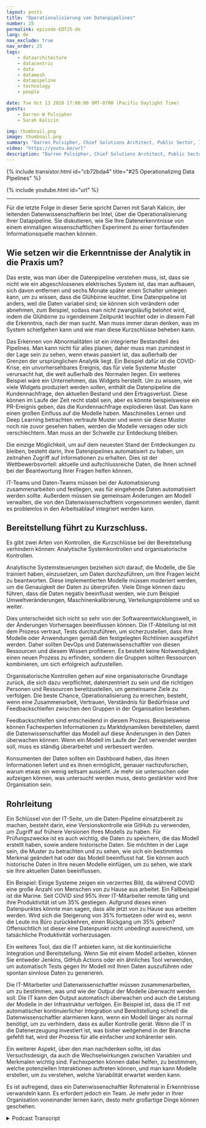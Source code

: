 ```yaml
---
layout: posts
title: "Operationalisierung von Datenpipelines"
number: 25
permalink: episode-EDT25-de
lang: de
nav_exclude: true
nav_order: 25
tags:
    - dataarchitecture
    - datacentric
    - data
    - datamesh
    - datapipeline
    - technology
    - people

date: Tue Oct 13 2020 17:00:00 GMT-0700 (Pacific Daylight Time)
guests:
    - Darren W Pulsipher
    - Sarah Kalicin

img: thumbnail.png
image: thumbnail.png
summary: "Darren Pulsipher, Chief Solutions Architect, Public Sector, Intel, spricht mit Sarah Kalicin, Leitende Data Scientistin bei Intel, über die Operationalisierung der Datenpipeline Ihrer Organisation. Es bedarf eines Teamefforts, um kontinuierlich wertvolle Informationen zu modellieren, zu überwachen und zu produzieren. Dies ist die letzte Folge der Serie zur Initiierung Ihrer Organisationsumwandlung hin zu einer datenzentrierten Organisation."
video: "https://youtu.be/url"
description: "Darren Pulsipher, Chief Solutions Architect, Public Sector, Intel, spricht mit Sarah Kalicin, Leitende Data Scientistin bei Intel, über die Operationalisierung der Datenpipeline Ihrer Organisation. Es bedarf eines Teamefforts, um kontinuierlich wertvolle Informationen zu modellieren, zu überwachen und zu produzieren. Dies ist die letzte Folge der Serie zur Initiierung Ihrer Organisationsumwandlung hin zu einer datenzentrierten Organisation."
---
```


<div>
{% include transistor.html id="cb72bda4" title="#25 Operationalizing Data Pipelines" %}

{% include youtube.html id="url" %}
</div>

---

Für die letzte Folge in dieser Serie spricht Darren mit Sarah Kalicin, der leitenden Datenwissenschaftlerin bei Intel, über die Operationalisierung Ihrer Datapipeline. Sie diskutieren, wie Sie Ihre Datenerkenntnisse von einem einmaligen wissenschaftlichen Experiment zu einer fortlaufenden Informationsquelle machen können.

## Wie setzen wir die Erkenntnisse der Analytik in die Praxis um?

Das erste, was man über die Datenpipeline verstehen muss, ist, dass sie nicht wie ein abgeschlossenes elektrisches System ist, das man aufbauen, sich davon entfernen und sechs Monate später einen Schalter umlegen kann, um zu wissen, dass die Glühbirne leuchtet. Eine Datenpipeline ist anders, weil die Daten variabel sind; sie können sich verändern oder abnehmen, zum Beispiel, sodass man nicht zwangsläufig belohnt wird, indem die Glühbirne zu irgendeinem Zeitpunkt leuchtet oder in diesem Fall die Erkenntnis, nach der man sucht. Man muss immer daran denken, was im System schiefgehen kann und wie man diese Kurzschlüsse beheben kann.

Das Erkennen von Abnormalitäten ist ein integrierter Bestandteil des Pipelines. Man kann nicht für alles planen, daher muss man zumindest in der Lage sein zu sehen, wenn etwas passiert ist, das außerhalb der Grenzen der ursprünglichen Analytik liegt. Ein Beispiel dafür ist die COVID-Krise, ein unvorhersehbares Ereignis, das für viele Systeme Muster verursacht hat, die weit außerhalb des Normalen liegen. Ein weiteres Beispiel wäre ein Unternehmen, das Widgets herstellt. Um zu wissen, wie viele Widgets produziert werden sollen, enthält die Datenpipeline die Kundennachfrage, den aktuellen Bestand und den Ertragsverlust. Diese können im Laufe der Zeit recht stabil sein, aber es könnte beispielsweise ein PR-Ereignis geben, das die Kundennachfrage explodieren lässt. Das kann einen großen Einfluss auf die Modelle haben. Maschinelles Lernen und Deep Learning betrachten vertraute Muster und wenn sie diese Muster noch nie zuvor gesehen haben, werden die Modelle versagen oder sich verschlechtern. Man muss an der Schwelle zur Entdeckung bleiben.

Die einzige Möglichkeit, um auf dem neuesten Stand der Entdeckungen zu bleiben, besteht darin, Ihre Datenpipelines automatisiert zu haben, um zeitnahen Zugriff auf Informationen zu erhalten. Dies ist der Wettbewerbsvorteil: aktuelle und aufschlussreiche Daten, die Ihnen schnell bei der Beantwortung Ihrer Fragen helfen können.

IT-Teams und Daten-Teams müssen bei der Automatisierung zusammenarbeiten und festlegen, was für eingehende Daten automatisiert werden sollte. Außerdem müssen sie gemeinsam Änderungen am Modell verwalten, die von den Datenwissenschaftlern vorgenommen werden, damit es problemlos in den Arbeitsablauf integriert werden kann.

## Bereitstellung führt zu Kurzschluss.

Es gibt zwei Arten von Kontrollen, die Kurzschlüsse bei der Bereitstellung verhindern können: Analytische Systemkontrollen und organisatorische Kontrollen.

Analytische Systemsteuerungen beziehen sich darauf, die Modelle, die Sie trainiert haben, einzusetzen, um Daten durchzuführen, um Ihre Fragen leicht zu beantworten. Diese implementierten Modelle müssen moderiert werden, um die Genauigkeit der Daten zu überprüfen. Viele Dinge können dazu führen, dass die Daten negativ beeinflusst werden, wie zum Beispiel Umweltveränderungen, Maschinenkalibrierung, Verteilungsprobleme und so weiter.

Dies unterscheidet sich nicht so sehr von der Softwareentwicklungswelt, in der Änderungen Vorhersagen beeinflussen können. Die IT-Abteilung ist mit dem Prozess vertraut, Tests durchzuführen, um sicherzustellen, dass ihre Modelle oder Anwendungen gemäß den festgelegten Richtlinien ausgeführt werden. Daher sollten DevOps und Datenwissenschaftler von diesen Ressourcen und diesem Wissen profitieren. Es besteht keine Notwendigkeit, einen neuen Prozess zu erfinden, sondern die Gruppen sollten Ressourcen kombinieren, um sich erfolgreich aufzustellen.

Organisatorische Kontrollen gehen auf eine organisatorische Grundlage zurück, die sich dazu verpflichtet, datenzentriert zu sein und die richtigen Personen und Ressourcen bereitzustellen, um gemeinsame Ziele zu verfolgen. Die beste Chance, Operationalisierung zu erreichen, besteht, wenn eine Zusammenarbeit, Vertrauen, Verständnis für Bedürfnisse und Feedbackschleifen zwischen den Gruppen in der Organisation bestehen.

Feedbackschleifen sind entscheidend in diesem Prozess. Beispielsweise können Fachexperten Informationen zu Marktdynamiken bereitstellen, damit die Datenwissenschaftler das Modell auf diese Änderungen in den Daten überwachen können. Wenn ein Modell im Laufe der Zeit verwendet werden soll, muss es ständig überarbeitet und verbessert werden.

Konsumenten der Daten sollten ein Dashboard haben, das ihnen Informationen liefert und es ihnen ermöglicht, genauer nachzuforschen, warum etwas ein wenig seltsam aussieht. Je mehr sie untersuchen oder aufzeigen können, was untersucht werden muss, desto gestärkter wird Ihre Organisation sein.

## Rohrleitung

Ein Schlüssel von der IT-Seite, um die Daten-Pipeline einsatzbereit zu machen, besteht darin, eine Versionskontrolle wie GitHub zu verwenden, um Zugriff auf frühere Versionen Ihres Modells zu haben. Für Prüfungszwecke ist es auch wichtig, die Daten zu speichern, die das Modell erstellt haben, sowie andere historische Daten. Sie möchten in der Lage sein, die Muster zu betrachten und zu sehen, wie sich ein bestimmtes Merkmal geändert hat oder das Modell beeinflusst hat. Sie können auch historische Daten in Ihre neuen Modelle einfügen, um zu sehen, wie stark sie Ihre aktuellen Daten beeinflussen.

Ein Beispiel: Einige Systeme zeigen ein verzerrtes Bild, da während COVID eine große Anzahl von Menschen von zu Hause aus arbeitet. Ein Fallbeispiel ist die Marine. Seit COVID sind 95% ihrer IT-Mitarbeiter remote tätig und ihre Produktivität ist um 35% gestiegen. Aufgrund dieses einen Datenpunktes könnte man sagen, dass alle jetzt von zu Hause aus arbeiten werden. Wird sich die Steigerung von 35% fortsetzen oder wird es, wenn die Leute ins Büro zurückkehren, einen Rückgang um 35% geben? Offensichtlich ist dieser eine Datenpunkt nicht unbedingt ausreichend, um tatsächliche Produktivität vorherzusagen.

Ein weiteres Tool, das die IT anbieten kann, ist die kontinuierliche Integration und Bereitstellung. Wenn Sie mit einem Modell arbeiten, können Sie entweder Jenkins, GitHub Actions oder ein ähnliches Tool verwenden, um automatisch Tests gegen Ihr Modell mit Ihren Daten auszuführen oder spontan sinnlose Daten zu generieren.

Die IT-Mitarbeiter und Datenwissenschaftler müssen zusammenarbeiten, um zu bestimmen, was und wie der Output der Modelle überwacht werden soll. Die IT kann den Output automatisch überwachen und auch die Leistung der Modelle in der Infrastruktur verfolgen. Ein Beispiel ist, dass die IT mit automatischer kontinuierlicher Integration und Bereitstellung schnell die Datenwissenschaftler alarmieren kann, wenn ein Modell länger als normal benötigt, um zu verhindern, dass es außer Kontrolle gerät. Wenn die IT in die Datenerzeugung investiert ist, was bisher weitgehend in der Branche gefehlt hat, wird der Prozess für alle einfacher und kohärenter sein.

Ein weiterer Aspekt, über den man nachdenken sollte, ist das Versuchsdesign, da auch die Wechselwirkungen zwischen Variablen und Merkmalen wichtig sind. Fachexperten können dabei helfen, zu bestimmen, welche potenziellen Interaktionen auftreten können, und man kann Modelle erstellen, um zu verstehen, welche Variabilität erwartet werden kann.

Es ist aufregend, dass ein Datenwissenschaftler Rohmaterial in Erkenntnisse verwandeln kann. Es erfordert jedoch ein Team. Je mehr jeder in Ihrer Organisation voneinander lernen kann, desto mehr großartige Dinge können geschehen.



<details>
<summary> Podcast Transcript </summary>

<p></p>

</details>
